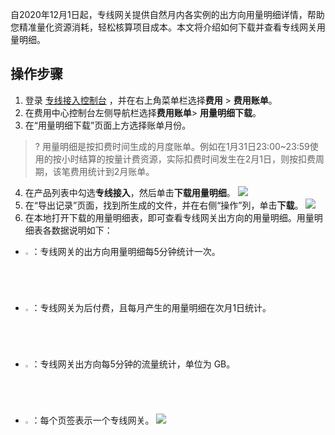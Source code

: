 自2020年12月1日起，专线网关提供自然月内各实例的出方向用量明细详情，帮助您精准量化资源消耗，轻松核算项目成本。本文将介绍如何下载并查看专线网关用量明细。

## 操作步骤
1. 登录 [专线接入控制台](https://console.cloud.tencent.com/dc/dc) ，并在右上角菜单栏选择**费用** > **费用账单**。
2. 在费用中心控制台左侧导航栏选择**费用账单**> **用量明细下载**。
3. 在“用量明细下载”页面上方选择账单月份。
>? 用量明细是按扣费时间生成的月度账单。例如在1月31日23:00~23:59使用的按小时结算的按量计费资源，实际扣费时间发生在2月1日，则按扣费周期，该笔费用统计到2月账单。
>
4. 在产品列表中勾选**专线接入**，然后单击**下载用量明细**。
![](https://main.qcloudimg.com/raw/0347d72549ee23ee7a24df9cb3ef74c9.png)
5. 在“导出记录”页面，找到所生成的文件，并在右侧“操作”列，单击**下载**。
![](https://main.qcloudimg.com/raw/a0f748a013b46cad702d83a839efbda8.png)
6. 在本地打开下载的用量明细表，即可查看专线网关出方向的用量明细。用量明细表各数据说明如下：
 - <img src="https://main.qcloudimg.com/raw/4701489f2bc9418144293df4a62c020e.png" width="2%">：专线网关的出方向用量明细每5分钟统计一次。
 - <img src="https://main.qcloudimg.com/raw/a45f3c11fbb957fd2a5b656442cd3652.png" width="2%">：专线网关为后付费，且每月产生的用量明细在次月1日统计。
 - <img src="https://main.qcloudimg.com/raw/37845b477446d77bbc943cd5afb3390b.png" width="2%">：专线网关出方向每5分钟的流量统计，单位为 GB。
 - <img src="https://main.qcloudimg.com/raw/24c49b08be3a98330aa42da6e5c70896.png" width="2%">：每个页签表示一个专线网关。
![](https://main.qcloudimg.com/raw/cae95efd17481fefa237b87f76956060.png)


